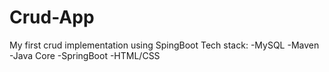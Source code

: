 # Crud-App
My first crud implementation using SpingBoot
Tech stack:
-MySQL
-Maven
-Java Core
-SpringBoot
-HTML/CSS
